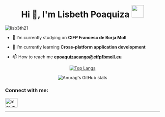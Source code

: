 <h1 align="center">Hi 👋, I'm Lisbeth Poaquiza <img height="40" src="https://emoji.gg/assets/emoji/5887-animalcrossdance.gif"></h1>

<p align="left"> <img src="https://komarev.com/ghpvc/?username=lisb3th21&label=Profile%20views&color=0e75b6&style=flat" alt="lisb3th21" /> </p>

- 🔭 I’m currently studying on **CIFP Francesc de Borja Moll**

- 🌱 I’m currently learning **Cross-platform application development**

- 📫 How to reach me **epoaquizacango@cifpfbmoll.eu**

<center>

[![Top Langs](https://github-readme-stats.vercel.app/api/top-langs/?username=lisb3th21&hide=html/?username=lisb3th21&layout=compact&theme=github_dark   )](https://github.com/anuraghazra/github-readme-stats)

![Anurag's GitHub stats](https://github-readme-stats.vercel.app/api?username=lisb3th21&show_icons=true&theme=github_dark )
<!--
<a href="http://www.github.com/lisb3th21">    <img src="https://github-readme-streak-stats.herokuapp.com/?user=lisb3th21&stroke=ffffff&background=1c1917&ring=0891b2&fire=0891b2&currStreakNum=ffffff&currStreakLabel=0891b2&sideNums=ffffff&sideLabels=ffffff&dates=ffffff&hide_border=true" /></a>
-->

<h3 align="left">Connect with me:</h3>
<p align="left">
<a href="https://twitter.com/lxslis" target="blank"><img align="center" src="https://raw.githubusercontent.com/rahuldkjain/github-profile-readme-generator/master/src/images/icons/Social/twitter.svg" alt="maximofernandez" height="30" width="40" /></a>

****
